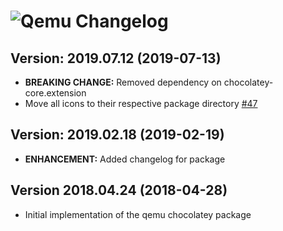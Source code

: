 # ![Qemu Changelog](https://img.shields.io/badge/Qemu-Package%20Changelog-blue.svg?style=for-the-badge)

## Version: 2019.07.12 (2019-07-13)

- **BREAKING CHANGE:** Removed dependency on chocolatey-core.extension
- Move all icons to their respective package directory [#47](https://github.com/AdmiringWorm/chocolatey-packages/issues/47)

## Version: 2019.02.18 (2019-02-19)

- **ENHANCEMENT:** Added changelog for package

## Version 2018.04.24 (2018-04-28)

- Initial implementation of the qemu chocolatey package
